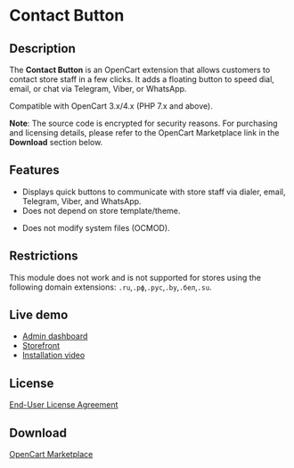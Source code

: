 # Contact Button

## Description
The **Contact Button** is an OpenCart extension that allows customers to contact store staff in a few clicks. It adds a floating button to speed dial, email, or chat via Telegram, Viber, or WhatsApp.

Compatible with OpenCart 3.x/4.x (PHP 7.x and above).

**Note**: The source code is encrypted for security reasons. For purchasing and licensing details, please refer to the OpenCart Marketplace link in the **Download** section below.

## Features
- Displays quick buttons to communicate with store staff via dialer, email, Telegram, Viber, and WhatsApp.
- Does not depend on store template/theme.
* Does not modify system files (OCMOD).

## Restrictions
This module does not work and is not supported for stores using the following domain extensions: `.ru`,`.рф`,`.рус`,`.by`,`.бел`,`.su`.

## Live demo
* [Admin dashboard](https://demo.ocmod.space/a/admin/index.php?route=extension/module/contact_button)
* [Storefront](https://demo.ocmod.space/a)
* [Installation video](https://www.youtube.com/watch?v=QgsfgC3pSzg)

## License
[End-User License Agreement](../EULA.en.txt)

## Download
[OpenCart Marketplace](https://www.opencart.com/index.php?route=marketplace/extension/info&extension_id=43102)
